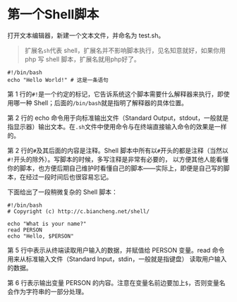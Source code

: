 # 第一个Shell脚本

打开文本编辑器，新建一个文本文件，并命名为 test.sh。
> 扩展名`sh`代表 shell，扩展名并不影响脚本执行，见名知意就好，如果你用 php 写 shell 脚本，扩展名就用php好了。

```shell
#!/bin/bash
echo "Hello World!" # 这是一条语句 
```

第 1 行的`#!`是一个约定的标记，它告诉系统这个脚本需要什么解释器来执行，即使用哪一种 Shell；后面的`/bin/bash`就是指明了解释器的具体位置。

第 2 行的 echo 命令用于向标准输出文件（Standard Output，stdout，一般就是指显示器）输出文本。在`.sh`文件中使用命令与在终端直接输入命令的效果是一样的。

第 2 行的`#`及其后面的内容是注释。Shell 脚本中所有以`#`开头的都是注释（当然以`#!`开头的除外）。写脚本的时候，多写注释是非常有必要的，
以方便其他人能看懂你的脚本，也方便后期自己维护时看懂自己的脚本——实际上，即便是自己写的脚本，在经过一段时间后也很容易忘记。

下面给出了一段稍微复杂的 Shell 脚本：
```shell
#!/bin/bash
# Copyright (c) http://c.biancheng.net/shell/

echo "What is your name?"
read PERSON
echo "Hello, $PERSON"
```
第 5 行中表示从终端读取用户输入的数据，并赋值给 PERSON 变量。read 命令用来从标准输入文件（Standard Input，stdin，一般就是指键盘）
读取用户输入的数据。

第 6 行表示输出变量 PERSON 的内容。注意在变量名前边要加上`$`，否则变量名会作为字符串的一部分处理。

